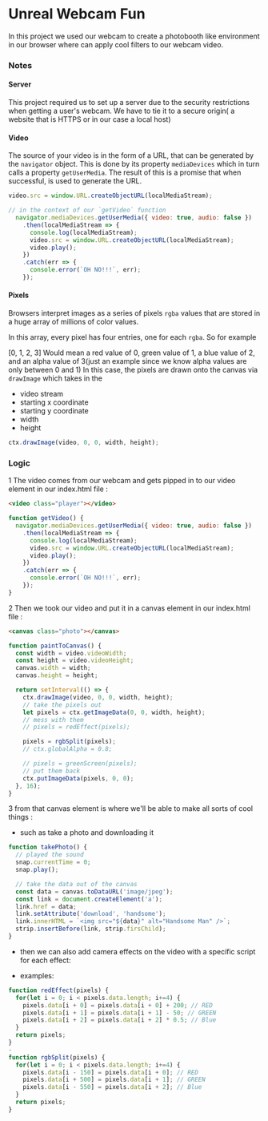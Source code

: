# Unreal Webcam Fun

In this project we used our webcam to create a photobooth like environment in our browser where can apply cool filters to our webcam video. 

### Notes

#### Server

This project required us to set up a server due to the security restrictions when getting a user's webcam. We have to tie it to a secure origin( a website that is HTTPS or in our case a local host)

#### Video

The source of your video is in the form of a URL, that can be generated by the `navigator` object. This is done by its property `mediaDevices` which in turn calls a property `getUserMedia`.
The result of this is a promise that when successful, is used to generate the URL.

```javascript
video.src = window.URL.createObjectURL(localMediaStream);

// in the context of our `getVideo` function 
  navigator.mediaDevices.getUserMedia({ video: true, audio: false })
    .then(localMediaStream => {
      console.log(localMediaStream);
      video.src = window.URL.createObjectURL(localMediaStream);
      video.play();
    })
    .catch(err => {
      console.error(`OH NO!!!`, err);
    });
```


#### Pixels

Browsers interpret images as a series of pixels `rgba` values that are stored in a huge array of millions of color values.

In this array, every pixel has four entries, one for each `rgba`. So for example

[0, 1, 2, 3] Would mean a red value of 0, green value of 1, a blue value of 2, and an alpha value of 3(just an example since we know alpha values are only between 0 and 1)
In this case, the pixels are drawn onto the canvas via `drawImage` which takes in the

* video stream
* starting x coordinate
* starting y coordinate
* width
* height

```javascript
ctx.drawImage(video, 0, 0, width, height);
```

### Logic 

1 The video comes from our webcam and gets pipped in to our video element in our index.html file : 
```html  
<video class="player"></video>
```

```javascript
function getVideo() {
  navigator.mediaDevices.getUserMedia({ video: true, audio: false })
    .then(localMediaStream => {
      console.log(localMediaStream);
      video.src = window.URL.createObjectURL(localMediaStream);
      video.play();
    })
    .catch(err => {
      console.error(`OH NO!!!`, err);
    });
}
```
2 Then we took our video and put it in a canvas element in our index.html file :

```html  
<canvas class="photo"></canvas>
```

```javascript
function paintToCanvas() {
  const width = video.videoWidth;
  const height = video.videoHeight;
  canvas.width = width;
  canvas.height = height;

  return setInterval(() => {
    ctx.drawImage(video, 0, 0, width, height);
    // take the pixels out
    let pixels = ctx.getImageData(0, 0, width, height);
    // mess with them
    // pixels = redEffect(pixels);

    pixels = rgbSplit(pixels);
    // ctx.globalAlpha = 0.8;

    // pixels = greenScreen(pixels);
    // put them back
    ctx.putImageData(pixels, 0, 0);
  }, 16);
}
```
3 from that canvas element is where we'll be able to make all sorts of cool things : 

* such as take a photo and downloading it

```javascript
function takePhoto() {
  // played the sound
  snap.currentTime = 0;
  snap.play();

  // take the data out of the canvas
  const data = canvas.toDataURL('image/jpeg');
  const link = document.createElement('a');
  link.href = data;
  link.setAttribute('download', 'handsome');
  link.innerHTML = `<img src="${data}" alt="Handsome Man" />`;
  strip.insertBefore(link, strip.firsChild);
}
```
* then we can also add camera effects on the video with a specific script for each effect:

- examples: 

```javascript
function redEffect(pixels) {
  for(let i = 0; i < pixels.data.length; i+=4) {
    pixels.data[i + 0] = pixels.data[i + 0] + 200; // RED
    pixels.data[i + 1] = pixels.data[i + 1] - 50; // GREEN
    pixels.data[i + 2] = pixels.data[i + 2] * 0.5; // Blue
  }
  return pixels;
}
-
function rgbSplit(pixels) {
  for(let i = 0; i < pixels.data.length; i+=4) {
    pixels.data[i - 150] = pixels.data[i + 0]; // RED
    pixels.data[i + 500] = pixels.data[i + 1]; // GREEN
    pixels.data[i - 550] = pixels.data[i + 2]; // Blue
  }
  return pixels;
}
```


